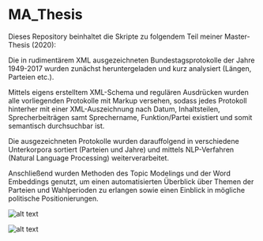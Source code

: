 # MA_Thesis

Dieses Repository beinhaltet die Skripte zu folgendem Teil meiner Master-Thesis (2020):

Die in rudimentärem XML ausgezeichneten Bundestagsprotokolle der Jahre 1949-2017 wurden zunächst heruntergeladen und kurz analysiert (Längen, Parteien etc.).

Mittels eigens erstelltem XML-Schema und regulären Ausdrücken wurden alle vorliegenden Protokolle mit Markup versehen, sodass jedes Protokoll hinterher mit einer XML-Auszeichnung nach Datum, Inhaltsteilen, Sprecherbeiträgen samt Sprechername, Funktion/Partei existiert und somit semantisch durchsuchbar ist.

Die ausgezeichneten Protokolle wurden darauffolgend in verschiedene Unterkorpora sortiert (Parteien und Jahre) und mittels NLP-Verfahren (Natural Language Processing) weiterverarbeitet.

Anschließend wurden Methoden des Topic Modelings und der Word Embeddings genutzt, um einen automatisierten Überblick über Themen der Parteien und Wahlperioden zu erlangen sowie einen Einblick in mögliche politische Positionierungen.



![alt text](https://github.com/syna222/MA_Thesis/blob/main/1_Grafik_Preprocessing_Steps.png?raw=true)

![alt text](https://github.com/syna222/MA_Thesis/blob/main/2_Grafik_Modelling_Process.png?raw=true)
